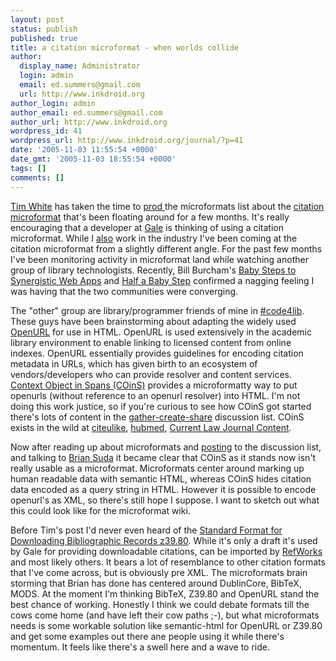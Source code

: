 ```yaml
---
layout: post
status: publish
published: true
title: a citation microformat - when worlds collide
author:
  display_name: Administrator
  login: admin
  email: ed.summers@gmail.com
  url: http://www.inkdroid.org
author_login: admin
author_email: ed.summers@gmail.com
author_url: http://www.inkdroid.org
wordpress_id: 41
wordpress_url: http://www.inkdroid.org/journal/?p=41
date: '2005-11-03 11:55:54 +0000'
date_gmt: '2005-11-03 18:55:54 +0000'
tags: []
comments: []
---
```


<p><a href="http://web.archive.org/web/20081118135651/http://www.tjameswhite.com/blog/archives/2005/11/citation-microformat/">Tim White</a> has taken the time to <a href="http://microformats.org/discuss/mail/microformats-discuss/2005-November/001813.html">prod </a> the microformats list about the <a href="http://microformats.org/wiki/cite">citation microformat</a> that's been floating around for a few months. It's really encouraging that a developer at <a href="http://www.galegroup.com/">Gale</a> is thinking of using a citation microformat.  While I <a href="http://www.follettebooks.com">also</a> work in the industry I've been coming at the citation microformat from a slightly different angle.  For the past few months I've been monitoring activity in microformat land while watching another group of library technologists. Recently, Bill Burcham's <a href="http://lesscode.org/2005/10/21/baby-steps-to-synergistic-web-apps/">Baby Steps to Synergistic Web Apps</a> and <a href="http://lesscode.org/2005/11/02/half-a-baby-step/">Half a Baby Step</a> confirmed a nagging feeling I was having that the two communities were converging.</p>
<p>The "other" group are library/programmer friends of mine in  <a href="irc://irc.code4lib.org/code4lib">#code4lib</a>. These guys have been brainstorming about adapting the widely used <a href="http://web.archive.org/web/20071009055221/http://www.niso.org:80/committees/committee_ax.html">OpenURL</a> for use in HTML. OpenURL is used extensively in the academic library environment to enable linking to licensed content from online indexes. OpenURL essentially provides guidelines for encoding citation metadata in URLs, which has given birth to an ecosystem of vendors/developers who can provide resolver and content services. <a href="http://ocoins.info/">Context Object in Spans (COinS)</a> provides a microformatty way to put openurls (without reference to an openurl resolver) into HTML.  I'm not doing this work justice, so if you're curious to see how COinS got started there's lots of content in the <a href="http://web.archive.org/web/20070204041210/http://cipolo.med.yale.edu:80/mailman/listinfo/gcs-pcs-list">gather-create-share</a> discussion list. COinS exists in the wild at <a href="http://www.citeulike.org/">citeulike</a>, <a href="http://hublog.hubmed.org/archives/001163.html">hubmed</a>, <a href="http://law.wlu.edu/library/CLJC/">Current Law Journal Content</a>.</p>
<p>Now after reading up about microformats and <a href="http://microformats.org/discuss/mail/microformats-discuss/2005-August/000653.html">posting</a> to the discussion list, and talking to <a href="http://suda.co.uk/">Brian Suda</a> it became clear that COinS as it stands now isn't really usable as a microformat. Microformats center around marking up human readable data with semantic HTML, whereas COinS hides citation data encoded as a query string in HTML. However it is possible to encode openurl's as XML, so there's still hope I suppose. I want to sketch out what this could look like for the microformat wiki.</p>
<p>Before Tim's post I'd never even heard of the <a href="http://web.archive.org/web/20060928101302/http://www.niso.org/standards/resources/z3980-3.pdf">Standard Format for Downloading Bibliographic Records z39.80</a>. While it's only a draft it's used by Gale for providing downloadable citations, can be imported by <a href="http://www.refworks.com/">RefWorks</a> and most likely others. It bears a lot of resemblance to other citation formats that I've come across, but is obviously pre XML. The microformats brain storming that Brian has done has centered around DublinCore, BibTeX, MODS. At the moment I'm thinking BibTeX, Z39.80 and OpenURL stand the best chance of working. Honestly I think we could debate formats till the cows come home (and have left their cow paths ;-), but what microformats needs is some workable solution like semantic-html for OpenURL or Z39.80 and get some examples out there ane people using it while there's momentum.  It feels like there's a swell here and a wave to ride.</p>
